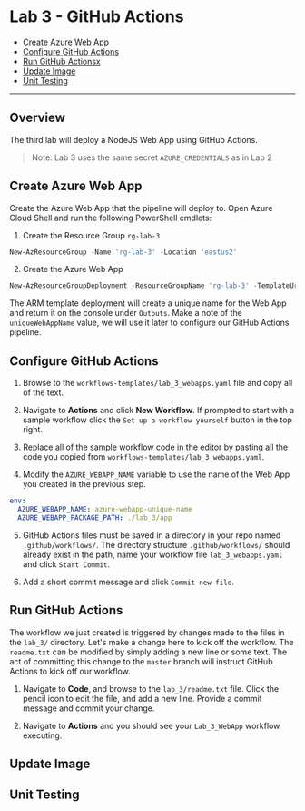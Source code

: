 # Lab 3 - GitHub Actions

- [Create Azure Web App](#Create-Azure-Web-App)
- [Configure GitHub Actions](#Configure-GitHub-Actions)
- [Run GitHub Actionsx](#Run-GitHub-Actions)
- [Update Image](#Update-Image)
- [Unit Testing](#Unit-Testing)
<!-- - [Scale Out Resources](#Scale-Out-Resources)
- [Clean Up Resources](#Clean-Up-Resources) -->

---

## Overview

The third lab will deploy a NodeJS Web App using GitHub Actions.

> Note: Lab 3 uses the same secret `AZURE_CREDENTIALS` as in Lab 2

## Create Azure Web App

Create the Azure Web App that the pipeline will deploy to. Open Azure Cloud Shell and run the following PowerShell cmdlets:

1. Create the Resource Group `rg-lab-3`

```powershell
New-AzResourceGroup -Name 'rg-lab-3' -Location 'eastus2'
```

2. Create the Azure Web App

```powershell
New-AzResourceGroupDeployment -ResourceGroupName 'rg-lab-3' -TemplateUri https://raw.githubusercontent.com/softchoice-corp/DevOpsBootcamp/master/lab_3/webapps.deploy.json -Verbose
```

The ARM template deployment will create a unique name for the Web App and return it on the console under `Outputs`. Make a note of the `uniqueWebAppName` value, we will use it later to configure our GitHub Actions pipeline.

## Configure GitHub Actions

1. Browse to the `workflows-templates/lab_3_webapps.yaml` file and copy all of the text.

2. Navigate to **Actions** and click **New Workflow**. If prompted to start with a sample workflow click the `Set up a workflow yourself` button in the top right.

3. Replace all of the sample workflow code in the editor by pasting all the code you copied from `workflows-templates/lab_3_webapps.yaml`.

4. Modify the `AZURE_WEBAPP_NAME` variable to use the name of the Web App you created in the previous step.

```yaml
env:
  AZURE_WEBAPP_NAME: azure-webapp-unique-name
  AZURE_WEBAPP_PACKAGE_PATH: ./lab_3/app
```

5. GitHub Actions files must be saved in a directory in your repo named `.github/workflows/`. The directory structure `.github/workflows/` should already exist in the path, name your workflow file `lab_3_webapps.yaml` and click `Start Commit`.

6. Add a short commit message and click `Commit new file`.

## Run GitHub Actions

The workflow we just created is triggered by changes made to the files in the `lab_3/` directory. Let's make a change here to kick off the workflow. The `readme.txt` can be modified by simply adding a new line or some text. The act of committing this change to the `master` branch will instruct GitHub Actions to kick off our workflow.

1. Navigate to **Code**, and browse to the `lab_3/readme.txt` file. Click the pencil icon to edit the file, and add a new line. Provide a commit message and commit your change.

2. Navigate to **Actions** and you should see your `Lab_3_WebApp` workflow executing.

## Update Image

## Unit Testing
